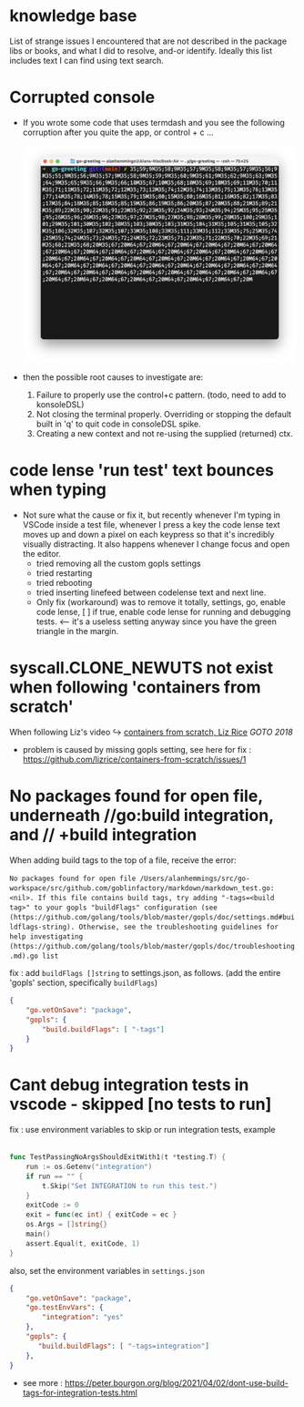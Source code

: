 # knowledge base

List of strange issues I encountered that are not described in the package libs or books, and what I did to resolve, and-or identify. Ideally this list includes text I can find using text search.

# Corrupted console

-   If you wrote some code that uses termdash and you see the following corruption after you quite the app, or control + c ...

    ![docs/img/dontcloseconsole.png](docs/img/dontcloseconsole.png)

-   then the possible root causes to investigate are:

    1. Failure to properly use the control+c pattern. (todo, need to add to konsoleDSL)
    2. Not closing the terminal properly. Overriding or stopping the default built in 'q' to quit code in consoleDSL spike.
    3. Creating a new context and not re-using the supplied (returned) ctx.

# code lense 'run test' text bounces when typing

-   Not sure what the cause or fix it, but recently whenever I'm typing in VSCode inside a test file, whenever I press a key the code lense text moves up and down a pixel on each keypress so that it's incredibly visually distracting. It also happens whenever I change focus and open the editor.
    - tried removing all the custom gopls settings
    - tried restarting
    - tried rebooting
    - tried inserting linefeed between codelense text and next line.
    - Only fix (workaround) was to remove it totally, settings, go, enable code lense, [ ] if true, enable code lense for running and debugging tests. <-- it's a useless setting anyway since you have the green triangle in the margin.

# syscall.CLONE_NEWUTS not exist when following 'containers from scratch'

When following Liz's video ↪ [containers from scratch, Liz Rice](https://www.youtube.com/watch?v=8fi7uSYlOdc) _GOTO 2018_

- problem is caused by missing gopls setting, see here for fix : https://github.com/lizrice/containers-from-scratch/issues/1


# No packages found for open file, underneath //go:build integration, and // +build integration

When adding build tags to the top of a file, receive the error: 

`No packages found for open file /Users/alanhemmings/src/go-workspace/src/github.com/goblinfactory/markdown/markdown_test.go: <nil>. If this file contains build tags, try adding "-tags=<build tag>" to your gopls "buildFlags" configuration (see (https://github.com/golang/tools/blob/master/gopls/doc/settings.md#buildflags-string). Otherwise, see the troubleshooting guidelines for help investigating (https://github.com/golang/tools/blob/master/gopls/doc/troubleshooting.md).go list`

fix : add `buildFlags []string` to settings.json, as follows. (add the entire 'gopls' section, specifically `buildFlags`)

```json
{
    "go.vetOnSave": "package",
    "gopls": {
        "build.buildFlags": [ "-tags"]
    }
}
```

# Cant debug integration tests in vscode - skipped [no tests to run]

fix : use environment variables to skip or run integration tests, example

```go

func TestPassingNoArgsShouldExitWith1(t *testing.T) {
	run := os.Getenv("integration")
	if run == "" {
		t.Skip("Set INTEGRATION to run this test.")
	}
	exitCode := 0
	exit = func(ec int) { exitCode = ec }
	os.Args = []string{}
	main()
	assert.Equal(t, exitCode, 1)
}
```
also, set the environment variables in `settings.json`

```json
{
    "go.vetOnSave": "package",
    "go.testEnvVars": {
        "integration": "yes"
    },
    "gopls": {
       "build.buildFlags": [ "-tags=integration"]
    },
}
```

- see more :  https://peter.bourgon.org/blog/2021/04/02/dont-use-build-tags-for-integration-tests.html
